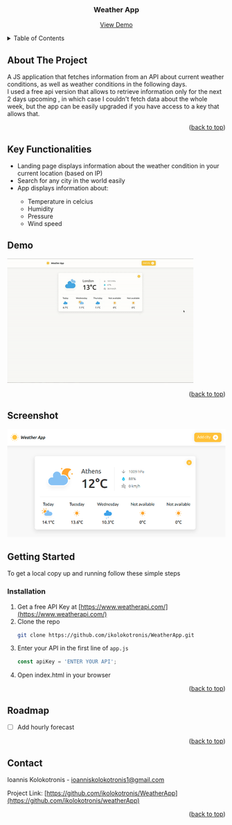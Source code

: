 <div id="top"></div>

<h3 align="center">Weather App</h3>

  <p align="center">
    <a href="#demo">View Demo</a>
  </p>
</div>



<!-- TABLE OF CONTENTS -->
<details>
  <summary>Table of Contents</summary>
  <ol>
    <li>
      <a href="#about-the-project">About The Project</a>
    </li>
    <li>
      <a href="#key-functionalities">Key Functionalities</a>
    </li>
    <li>
      <a href="#getting-started">Getting Started</a>
      <ul>
        <li><a href="#installation">Installation</a></li>
      </ul>
    </li>
    <li><a href="#roadmap">Roadmap</a></li>
    <li><a href="#contact">Contact</a></li>
  </ol>
</details>



<!-- ABOUT THE PROJECT -->
## About The Project

A JS application that fetches information from an API about current weather conditions, as well as weather conditions in the following days.   
I used a free api version that allows to retrieve information only for the next 2 days upcoming , in which case I couldn't fetch data about the whole week, but the app can be easily upgraded if you have access to a key that allows that.  

<p align="right">(<a href="#top">back to top</a>)</p>


## Key Functionalities
<ul>
  <li>Landing page displays information about the weather condition in your current location (based on IP)</li>
  <li>Search for any city in the world easily</li>
  <li>App displays information about: </li>
  <ul>
    <li>Temperature in celcius</li>
    <li>Humidity</li>
    <li>Pressure</li>
    <li>Wind speed</li>
  </ul>
</ul>


## Demo

![App gif demo](gifs/Demo.gif)

<p align="right">(<a href="#top">back to top</a>)</p>

## Screenshot

![App screenshot](images/landingpage.png)

<!-- GETTING STARTED -->
## Getting Started

To get a local copy up and running follow these simple steps

### Installation

1. Get a free API Key at [https://www.weatherapi.com/](https://www.weatherapi.com/)
2. Clone the repo
   ```sh
   git clone https://github.com/ikolokotronis/WeatherApp.git
   ```
3. Enter your API in the first line of `app.js`
   ```js
   const apiKey = 'ENTER YOUR API';
   ```
4. Open index.html in your browser

<p align="right">(<a href="#top">back to top</a>)</p>


<!-- ROADMAP -->
## Roadmap

- [ ] Add hourly forecast


<p align="right">(<a href="#top">back to top</a>)</p>


<!-- CONTACT -->

## Contact
Ioannis Kolokotronis - ioanniskolokotronis1@gmail.com

Project Link: [https://github.com/ikolokotronis/WeatherApp](https://github.com/ikolokotronis/weatherApp)

<p align="right">(<a href="#top">back to top</a>)</p>
